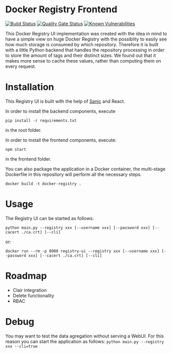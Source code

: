 # Docker Registry Frontend

[![Build Status](https://travis-ci.org/3r1co/registry-frontend.svg?branch=master)](https://travis-ci.org/3r1co/registry-frontend)
[![Quality Gate Status](https://sonarcloud.io/api/project_badges/measure?project=3r1co_registry-frontend&metric=alert_status)](https://sonarcloud.io/dashboard?id=3r1co_registry-frontend)
[![Known Vulnerabilities](https://snyk.io/test/github/3r1co/registry-frontend/badge.svg)](https://snyk.io/test/github/3r1co/registry-frontend) 

This Docker Registry UI implementation was created with the idea in mind to have a simple view on huge Docker Registry with the possiblity to easily see how much storage is consumed by which repository.
Therefore it is built with a little Python backend that handles the repository processing in order to store the amount of tags and their distinct sizes. We found out that it makes more sense to cache these values, rather than computing them on every request.

# Installation

This Registry UI is built with the help of [Sanic](https://github.com/huge-success/sanic) and React.

In order to install the backend components, execute
 
 ```pip install -r requirements.txt``` 
 
 in the root folder.

In order to install the frontend components, execute: 

```npm start``` 

in the frontend folder.

You can also package the application in a Docker container, the multi-stage Dockerfile in this repository will perform all the necessary steps. 

```docker build -t docker-registry .```

# Usage

The Registry UI can be started as follows: 

`python main.py --registry xxx [--username xxx] [--password xxx] [--cacert ./ca.crt] [--cli]`

or:

`docker run --rm -p 8000 registry-ui --registry xxx [--username xxx] [--password xxx] [--cacert ./ca.crt] [--cli]`

# Roadmap

- Clair integration
- Delete functionality
- RBAC

# Debug

You may want to test the data agregation without serving a WebUI. For this reason you can start the application as follows: `python main.py --registry xxx --cli=true`
